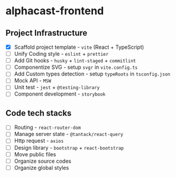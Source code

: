 # alphacast-frontend
## Project Infrastructure
- [x] Scaffold project template - `vite` (React + TypeScript)
- [ ] Unify Coding style - `eslint` + `prettier`
- [ ] Add Git hooks - `husky` + `lint-staged` + `commitlint`
- [ ] Componentize SVG - setup `svgr` in `vite.config.ts`
- [ ] Add Custom types detection - setup `typeRoots` in `tsconfig.json`
- [ ] Mock API - `MSW`
- [ ] Unit test - `jest` + `@testing-library`
- [ ] Component development - `storybook`

## Code tech stacks
- [ ] Routing - `react-router-dom`
- [ ] Manage server state - `@tantack/react-query`
- [ ] Http request - `axios`
- [ ] Design library - `bootstrap` + `react-bootstrap`
- [ ] Move public files
- [ ] Organize source codes
- [ ] Organize global styles